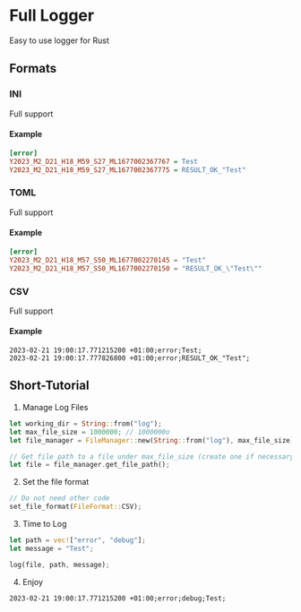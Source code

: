# Full Logger
Easy to use logger for Rust

## Formats

### INI

Full support

#### Example

```ini
[error]
Y2023_M2_D21_H18_M59_S27_ML1677002367767 = Test
Y2023_M2_D21_H18_M59_S27_ML1677002367775 = RESULT_OK_"Test"
```

### TOML

Full support

#### Example

```toml
[error]
Y2023_M2_D21_H18_M57_S50_ML1677002270145 = "Test"
Y2023_M2_D21_H18_M57_S50_ML1677002270150 = "RESULT_OK_\"Test\""
```

### CSV

Full support

#### Example

```csv
2023-02-21 19:00:17.771215200 +01:00;error;Test;
2023-02-21 19:00:17.777826800 +01:00;error;RESULT_OK_"Test";
```

## Short-Tutorial

1. Manage Log Files
```rust
let working_dir = String::from("log");
let max_file_size = 1000000; // 1000000o
let file_manager = FileManager::new(String::from("log"), max_file_size);

// Get file path to a file under max_file_size (create one if necessary)
let file = file_manager.get_file_path();
```

2. Set the file format

```rust
// Do not need other code
set_file_format(FileFormat::CSV);
```

3. Time to Log
```rust
let path = vec!["error", "debug"];
let message = "Test";

log(file, path, message);
```

4. Enjoy

```csv
2023-02-21 19:00:17.771215200 +01:00;error;debug;Test;
```
